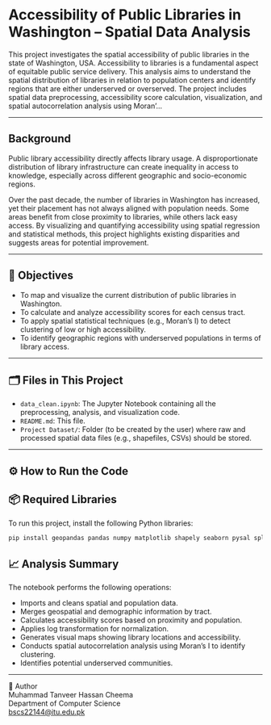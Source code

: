 #  Accessibility of Public Libraries in Washington – Spatial Data Analysis

This project investigates the spatial accessibility of public libraries in the state of Washington, USA. Accessibility to libraries is a fundamental aspect of equitable public service delivery. This analysis aims to understand the spatial distribution of libraries in relation to population centers and identify regions that are either underserved or overserved. The project includes spatial data preprocessing, accessibility score calculation, visualization, and spatial autocorrelation analysis using Moran’...

---

##  Background

Public library accessibility directly affects library usage. A disproportionate distribution of library infrastructure can create inequality in access to knowledge, especially across different geographic and socio-economic regions. 

Over the past decade, the number of libraries in Washington has increased, yet their placement has not always aligned with population needs. Some areas benefit from close proximity to libraries, while others lack easy access. By visualizing and quantifying accessibility using spatial regression and statistical methods, this project highlights existing disparities and suggests areas for potential improvement.

---

## 🎯 Objectives

- To map and visualize the current distribution of public libraries in Washington.
- To calculate and analyze accessibility scores for each census tract.
- To apply spatial statistical techniques (e.g., Moran’s I) to detect clustering of low or high accessibility.
- To identify geographic regions with underserved populations in terms of library access.

---

## 🗂️ Files in This Project

- `data_clean.ipynb`: The Jupyter Notebook containing all the preprocessing, analysis, and visualization code.
- `README.md`: This file.
- `Project Dataset/`: Folder (to be created by the user) where raw and processed spatial data files (e.g., shapefiles, CSVs) should be stored.

---

## ⚙️ How to Run the Code

## 📦 Required Libraries

To run this project, install the following Python libraries:

```bash
pip install geopandas pandas numpy matplotlib shapely seaborn pysal splot
```
## 📈 Analysis Summary

The notebook performs the following operations:

- Imports and cleans spatial and population data.  
- Merges geospatial and demographic information by tract.  
- Calculates accessibility scores based on proximity and population.  
- Applies log transformation for normalization.  
- Generates visual maps showing library locations and accessibility.  
- Conducts spatial autocorrelation analysis using Moran’s I to identify clustering.  
- Identifies potential underserved communities.

---
👤 Author  
Muhammad Tanveer Hassan Cheema  
Department of Computer Science  
bscs22144@itu.edu.pk

